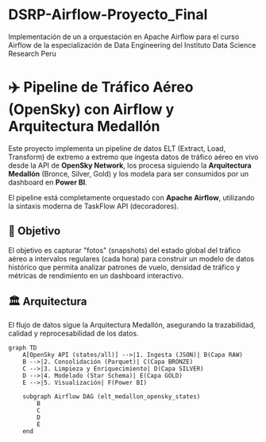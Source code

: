 # DSRP-Airflow-Proyecto_Final
Implementación de un a orquestación en Apache Airflow para el curso Airflow de la especialización de Data Engineering del Instituto Data Science Research Peru

# ✈️ Pipeline de Tráfico Aéreo (OpenSky) con Airflow y Arquitectura Medallón

Este proyecto implementa un pipeline de datos ELT (Extract, Load, Transform) de extremo a extremo que ingesta datos de tráfico aéreo en vivo desde la API de **OpenSky Network**, los procesa siguiendo la **Arquitectura Medallón** (Bronce, Silver, Gold) y los modela para ser consumidos por un dashboard en **Power BI**.

El pipeline está completamente orquestado con **Apache Airflow**, utilizando la sintaxis moderna de TaskFlow API (decoradores).

## 🚀 Objetivo

El objetivo es capturar "fotos" (snapshots) del estado global del tráfico aéreo a intervalos regulares (cada hora) para construir un modelo de datos histórico que permita analizar patrones de vuelo, densidad de tráfico y métricas de rendimiento en un dashboard interactivo.

## 🏛️ Arquitectura

El flujo de datos sigue la Arquitectura Medallón, asegurando la trazabilidad, calidad y reprocesabilidad de los datos.

```mermaid
graph TD
    A[OpenSky API (states/all)] -->|1. Ingesta (JSON)| B(Capa RAW)
    B -->|2. Consolidación (Parquet)| C(Capa BRONZE)
    C -->|3. Limpieza y Enriquecimiento| D(Capa SILVER)
    D -->|4. Modelado (Star Schema)| E(Capa GOLD)
    E -->|5. Visualización| F(Power BI)

    subgraph Airflow DAG (elt_medallon_opensky_states)
        B
        C
        D
        E
    end